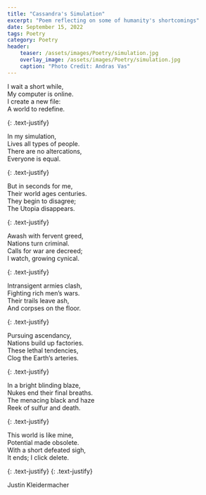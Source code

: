 ```yaml
---
title: "Cassandra's Simulation"
excerpt: "Poem reflecting on some of humanity's shortcomings"
date: September 15, 2022
tags: Poetry
category: Poetry
header:
    teaser: /assets/images/Poetry/simulation.jpg
    overlay_image: /assets/images/Poetry/simulation.jpg
    caption: "Photo Credit: Andras Vas"
---
```



I wait a short while,     
My computer is online.   
I create a new file:   
A world to redefine.   

{: .text-justify}

 In my simulation,   
Lives all types of people.   
There are no altercations,    
Everyone is equal.    

{: .text-justify}

But in seconds for me,    
Their world ages centuries.    
They begin to disagree;   
The Utopia disappears.   

{: .text-justify}

Awash with fervent greed,   
Nations turn criminal.   
Calls for war are decreed;  
I watch, growing cynical.   

{: .text-justify}

Intransigent armies clash,  
Fighting rich men’s wars.  
Their trails leave ash,  
And corpses on the floor.  

{: .text-justify}

Pursuing ascendancy,   
Nations build up factories.   
These lethal tendencies,   
Clog the Earth’s arteries.   

{: .text-justify}

In a bright blinding blaze,   
Nukes end their final breaths.   
The menacing black and haze   
Reek of sulfur and death.   

{: .text-justify}

This world is like mine,   
Potential made obsolete.   
With a short defeated sigh,  
It ends; I click delete.   
 

{: .text-justify}
{: .text-justify}

Justin Kleidermacher
